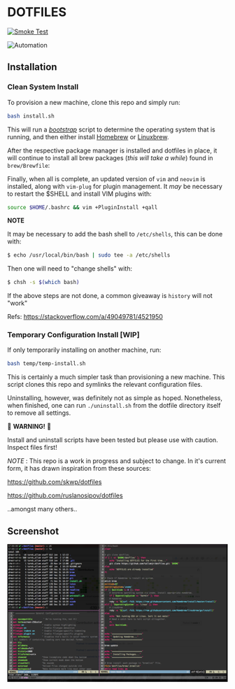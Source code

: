 # DOTFILES

[![Smoke Test](https://github.com/tallamjr/dotfiles/actions/workflows/smoke.yml/badge.svg)](https://github.com/tallamjr/dotfiles/actions/workflows/smoke.yml)

![Automation](http://imgs.xkcd.com/comics/automation.png)

## Installation

### Clean System Install

To provision a new machine, clone this repo and simply run:

```bash
bash install.sh
```

This will run a [*bootstrap*](https://github.com/tallamjr/dotfiles/blob/master/install.sh)
script to determine the operating system that is running, and then either install [Homebrew](https://brew.sh/)
or [Linuxbrew](http://linuxbrew.sh/).

After the respective package manager is installed and dotfiles in place, it will continue to install
all brew packages (_this will take a while_) found in `brew/Brewfile`:

Finally, when all is complete, an updated version of `vim` and `neovim` is installed, along with
`vim-plug` for plugin management. It _may_ be necessary to restart the \$SHELL and install VIM
plugins with:

```bash
source $HOME/.bashrc && vim +PluginInstall +qall
```

**NOTE**

It may be necessary to add the bash shell to `/etc/shells`, this can be done with:

```bash
$ echo /usr/local/bin/bash | sudo tee -a /etc/shells
```

Then one will need to "change shells" with:

```bash
$ chsh -s $(which bash)
```

If the above steps are not done, a common giveaway is `history` will not "work"

Refs: https://stackoverflow.com/a/49049781/4521950

### Temporary Configuration Install [WIP]

If only temporarily installing on another machine, run:

```bash
bash temp/temp-install.sh
```

This is certainly a much simpler task than provisioning a new machine. This
script clones this repo and symlinks the relevant configuration files.

Uninstalling, however, was definitely not as simple as hoped. Nonetheless, when
finished, one can run `./uninstall.sh` from the dotfile directory itself to
remove all settings.

🚧 **WARNING!** 🚧

Install and uninstall scripts have been tested but please use
with caution. Inspect files first!

*NOTE* : This repo is a work in progress and subject
to change. In it's current form, it has drawn inspiration from these sources:

https://github.com/skwp/dotfiles

https://github.com/ruslanosipov/dotfiles

..amongst many others..

## Screenshot

![screenshot](screenshot.png)
